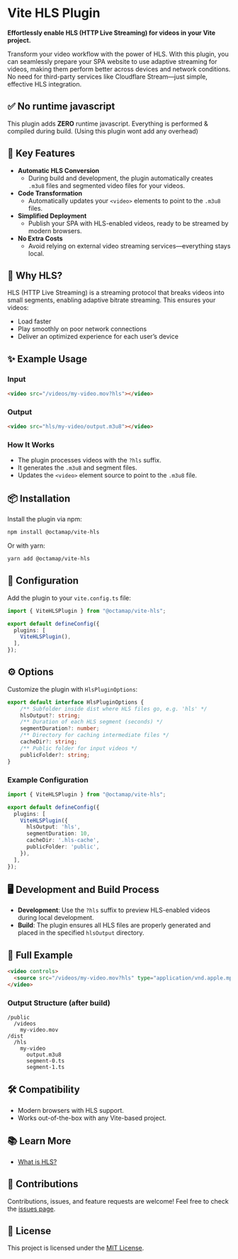 # Vite HLS Plugin

**Effortlessly enable HLS (HTTP Live Streaming) for videos in your Vite project.**

Transform your video workflow with the power of HLS. With this plugin, you can seamlessly prepare your SPA website to use adaptive streaming for videos, making them perform better across devices and network conditions. No need for third-party services like Cloudflare Stream—just simple, effective HLS integration.

## ✅ No runtime javascript

This plugin adds **ZERO** runtime javascript. Everything is performed & compiled during build. (Using this plugin wont add any overhead) 

## 🚀 Key Features

- **Automatic HLS Conversion**
  - During build and development, the plugin automatically creates `.m3u8` files and segmented video files for your videos.
- **Code Transformation**
  - Automatically updates your `<video>` elements to point to the `.m3u8` files.
- **Simplified Deployment**
  - Publish your SPA with HLS-enabled videos, ready to be streamed by modern browsers.
- **No Extra Costs**
  - Avoid relying on external video streaming services—everything stays local.

## 🎯 Why HLS?

HLS (HTTP Live Streaming) is a streaming protocol that breaks videos into small segments, enabling adaptive bitrate streaming. This ensures your videos:

- Load faster
- Play smoothly on poor network connections
- Deliver an optimized experience for each user’s device

## ✨ Example Usage

### Input
```html
<video src="/videos/my-video.mov?hls"></video>
```

### Output
```html
<video src="hls/my-video/output.m3u8"></video>
```

### How It Works
- The plugin processes videos with the `?hls` suffix.
- It generates the `.m3u8` and segment files.
- Updates the `<video>` element source to point to the `.m3u8` file.

## 📦 Installation

Install the plugin via npm:

```bash
npm install @octamap/vite-hls
```

Or with yarn:

```bash
yarn add @octamap/vite-hls
```

## 🔧 Configuration

Add the plugin to your `vite.config.ts` file:

```typescript
import { ViteHLSPlugin } from "@octamap/vite-hls";

export default defineConfig({
  plugins: [
    ViteHLSPlugin(),
  ],
});
```

## ⚙️ Options

Customize the plugin with `HlsPluginOptions`:

```typescript
export default interface HlsPluginOptions {
    /** Subfolder inside dist where HLS files go, e.g. 'hls' */
    hlsOutput?: string;
    /** Duration of each HLS segment (seconds) */
    segmentDuration?: number;
    /** Directory for caching intermediate files */
    cacheDir?: string;
    /** Public folder for input videos */
    publicFolder?: string;
}
```

### Example Configuration

```typescript
import { ViteHLSPlugin } from "@octamap/vite-hls";

export default defineConfig({
  plugins: [
    ViteHLSPlugin({
      hlsOutput: 'hls',
      segmentDuration: 10,
      cacheDir: '.hls-cache',
      publicFolder: 'public',
    }),
  ],
});
```

## 🖥️ Development and Build Process

- **Development**: Use the `?hls` suffix to preview HLS-enabled videos during local development.
- **Build**: The plugin ensures all HLS files are properly generated and placed in the specified `hlsOutput` directory.

## 🎥 Full Example

```html
<video controls>
  <source src="/videos/my-video.mov?hls" type="application/vnd.apple.mpegurl">
</video>
```

### Output Structure (after build)
```
/public
  /videos
    my-video.mov
/dist
  /hls
    my-video
      output.m3u8
      segment-0.ts
      segment-1.ts
```

## 🛠️ Compatibility
- Modern browsers with HLS support.
- Works out-of-the-box with any Vite-based project.

## 📚 Learn More
- [What is HLS?](https://en.wikipedia.org/wiki/HTTP_Live_Streaming)

## 🤝 Contributions
Contributions, issues, and feature requests are welcome! Feel free to check the [issues page](https://github.com/octamap/vite-hls/issues).

## 📜 License
This project is licensed under the [MIT License](LICENSE).


